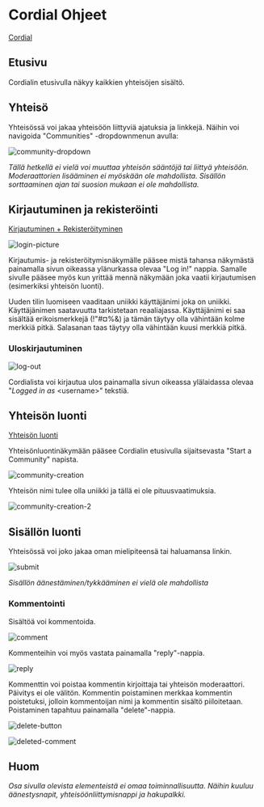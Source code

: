 # Cordial Ohjeet

[Cordial](http://cordial-.herokuapp.com/)

## Etusivu

Cordialin etusivulla näkyy kaikkien yhteisöjen sisältö.

## Yhteisö

Yhteisössä voi jakaa yhteisöön liittyviä ajatuksia ja linkkejä. Näihin voi navigoida "Communities" -dropdownmenun avulla:

![community-dropdown](https://i.imgur.com/jDdE7Jv.png)

_Tällä hetkellä ei vielä voi muuttaa yhteisön sääntöjä tai liittyä yhteisöön. Moderaattorien lisääminen ei myöskään ole mahdollista. Sisällön sorttaaminen ajan tai suosion mukaan ei ole mahdollista._

## Kirjautuminen ja rekisteröinti

[Kirjautuminen + Rekisteröityminen](http://cordial-.herokuapp.com/login)

![login-picture](https://i.imgur.com/w1of55H.png)

Kirjautumis- ja rekisteröitymisnäkymälle pääsee mistä tahansa näkymästä painamalla sivun oikeassa ylänurkassa olevaa "Log in!" nappia. Samalle sivulle pääsee myös kun yrittää mennä näkymään joka vaatii kirjautumisen (esimerkiksi yhteisön luonti).

Uuden tilin luomiseen vaaditaan uniikki käyttäjänimi joka on uniikki. Käyttäjänimen saatavuutta tarkistetaan reaaliajassa. Käyttäjänimi ei saa sisältää erikoismerkkejä (!"#¤%&) ja tämän täytyy olla vähintään kolme merkkiä pitkä. Salasanan taas täytyy olla vähintään kuusi merkkiä pitkä.

### Uloskirjautuminen

![log-out](https://i.imgur.com/ZsPmJXy.png)

Cordialista voi kirjautua ulos painamalla sivun oikeassa ylälaidassa olevaa "_Logged in as_ \<username\>" tekstiä.

## Yhteisön luonti

[Yhteisön luonti](http://cordial-.herokuapp.com/create)

Yhteisönluontinäkymään pääsee Cordialin etusivulla sijaitsevasta "Start a Community" napista.

![community-creation](https://i.imgur.com/gWw7Kx5.png)

Yhteisön nimi tulee olla uniikki ja tällä ei ole pituusvaatimuksia.

![community-creation-2](https://i.imgur.com/N1SCBE2.png)

## Sisällön luonti

Yhteisössä voi joko jakaa oman mielipiteensä tai haluamansa linkin.

![submit](https://i.imgur.com/KHIJx2N.png)

_Sisällön äänestäminen/tykkääminen ei vielä ole mahdollista_

### Kommentointi

Sisältöä voi kommentoida.

![comment](https://i.imgur.com/Qd3imYl.png)

Kommenteihin voi myös vastata painamalla "reply"-nappia.

![reply](https://i.imgur.com/gOpOYRB.png)

Kommenttin voi poistaa kommentin kirjoittaja tai yhteisön moderaattori. Päivitys ei ole välitön. Kommentin poistaminen merkkaa kommentin poistetuksi, jolloin kommentoijan nimi ja kommentin sisältö piiloitetaan. Poistaminen tapahtuu painamalla "delete"-nappia.

![delete-button](https://i.imgur.com/bXjva5M.png)

![deleted-comment](https://i.imgur.com/TzD4RSV.png)

## Huom

_Osa sivulla olevista elementeistä ei omaa toiminnallisuutta. Näihin kuuluu äänestysnapit, yhteisöönliittymisnappi ja hakupalkki._